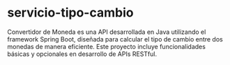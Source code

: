 # servicio-tipo-cambio
Convertidor de Moneda es una API desarrollada en Java utilizando el framework Spring Boot, diseñada para calcular el tipo de cambio entre dos monedas de manera eficiente. Este proyecto incluye funcionalidades básicas y opcionales en desarrollo de APIs RESTful.
